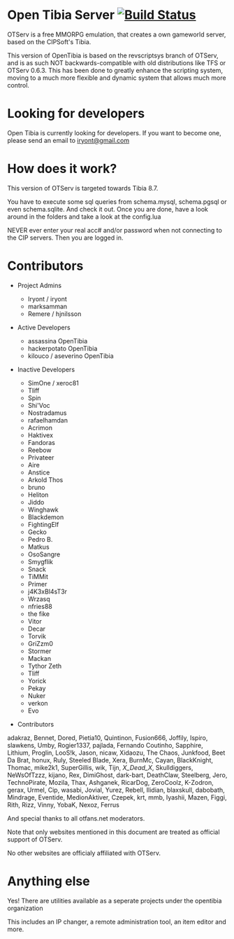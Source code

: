 # Open Tibia Server [![Build Status](https://travis-ci.org/opentibia/server.svg?branch=master)](https://travis-ci.org/opentibia/server)

OTServ is a free MMORPG emulation, that creates a own gameworld server,
based on the CIPSoft's Tibia.

This version of OpenTibia is based on the revscriptsys branch of OTServ,
and is as such NOT backwards-compatible with old distributions like TFS or
OTServ 0.6.3. This has been done to greatly enhance the scripting system,
moving to a much more flexible and dynamic system that allows much more
control.

# Looking for developers

Open Tibia is currently looking for developers. If you want to become one, please send an email to iryont@gmail.com

# How does it work?

This version of OTServ is targeted towards Tibia 8.7.

You have to execute some sql queries from schema.mysql, schema.pgsql or even schema.sqlite.
And check it out. Once you are done, have a look around in the folders
and take a look at the config.lua

NEVER ever enter your real acc# and/or password when not connecting to the CIP servers.
Then you are logged in.


# Contributors

- Project Admins

    - Iryont / iryont
    - marksamman
    - Remere / hjnilsson


- Active Developers

    - assassina			OpenTibia
    - hackerpotato		OpenTibia
    - kilouco / aseverino	OpenTibia

- Inactive Developers

    - SimOne / xeroc81
    - Tliff
    - Spin
    - Shi'Voc
    - Nostradamus
    - rafaelhamdan
    - Acrimon
    - Haktivex
    - Fandoras
    - Reebow
    - Privateer
    - Aire
    - Anstice
    - Arkold Thos
    - bruno
    - Heliton
    - Jiddo
    - Winghawk
    - Blackdemon
    - FightingElf
    - Gecko
    - Pedro B.
    - Matkus
    - OsoSangre
    - Smygflik
    - Snack
    - TiMMit
    - Primer
    - j4K3xBl4sT3r
    - Wrzasq
    - nfries88
    - the fike
    - Vitor
    - Decar
    - Torvik
    - GriZzm0
    - Stormer
    - Mackan
    - Tythor Zeth
    - Tliff
    - Yorick
    - Pekay
    - Nuker
    - verkon
    - Evo


- Contributors

adakraz, Bennet, Dored, Pietia10, Quintinon, Fusion666, Joffily, Ispiro, slawkens, Umby, Rogier1337, pajlada,
Fernando Coutinho, Sapphire, Lithium, Proglin, LooS!k, Jason, nicaw, Xidaozu, The Chaos, Junkfood,
Beet Da Brat, honux, Ruly, Steeled Blade, Xera, BurnMc, Cayan, BlackKnight, Thomac, mike2k1, SuperGillis,
wik, Tijn, _X_Dead_X_, Skulldiggers, NeWsOfTzzz, kijano, Rex, DimiGhost, dark-bart, DeathClaw, Steelberg, Jero,
TechnoPirate, Mozila, Thax, Ashganek, RicarDog, ZeroCoolz, K-Zodron, gerax, Urmel, Cip, wasabi, Jovial, Yurez,
Rebell, Ilidian, blaxskull, dabobath, Mindrage, Eventide, MedionAktiver, Czepek, krt, mmb, Iyashii, Mazen, Figgi, 
Rith, Rizz, Vinny, YobaK, Nexoz, Ferrus

And special thanks to all otfans.net moderators.

Note that only websites mentioned in this document are treated as official support of OTServ.

No other websites are officialy affiliated with OTServ.

# Anything else
Yes! There are utilities available as a seperate projects under the opentibia organization

This includes an IP changer, a remote administration tool, an item editor and more.
